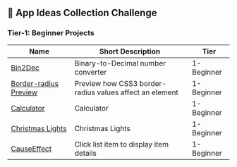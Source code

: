 ## :ledger: App Ideas Collection Challenge

### Tier-1: Beginner Projects

| Name                                                             | Short Description                                       | Tier       |
| ---------------------------------------------------------------- | ------------------------------------------------------- | ---------- |
| [Bin2Dec](./Bin2Dec/README.md)                                   | Binary-to-Decimal number converter                      | 1-Beginner |
| [Border-radius Preview](./Border%20Radius%20Previewer/README.md) | Preview how CSS3 border-radius values affect an element | 1-Beginner |
| [Calculator](./Calculator/README.md)                             | Calculator                                              | 1-Beginner |
| [Christmas Lights](./Christmas%20Lights/README.md)               | Christmas Lights                                        | 1-Beginner |
| [CauseEffect](./CauseEffect/README.md)               | Click list item to display item details                                        | 1-Beginner |